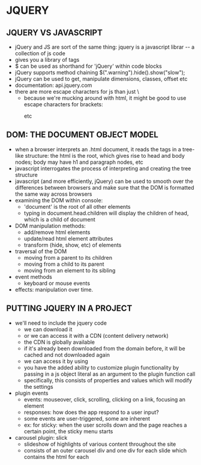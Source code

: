 # JQUERY

## JQUERY VS JAVASCRIPT
* jQuery and JS are sort of the same thing: jquery is a javascript librar
  -- a collection of js code
* gives you a library of tags
* $ can be used as shorthand for 'jQuery' within code blocks
* jQuery supports method chaining
	$(".warning").hide().show("slow");
* jQuery can be used to get, manipulate dimensions, classes, offset etc
* documentation: api.jquery.com
* there are more escape characters for js than just \
    - because we're mucking around with html, it might be good to use
      escape characters for brackets: <p></p> etc

## DOM: THE DOCUMENT OBJECT MODEL
* when a browser interprets an .html document, it reads the tags in a tree-like structure: the html is the root, which gives rise to head and body nodes; body may have h1 and paragraph nodes, etc
* javascript interrogates the process of interpreting and creating the tree structure
* javascript (and more efficiently, jQuery) can be used to smooth over the differences between browsers and make sure that the DOM is formatted the same way across browsers
* examining the DOM within console:
    - 'document' is the root of all other elements
    - typing in document.head.children will display the children of head, which is a child of document
* DOM manipulation methods:
    - add/remove html elements
    - update/read html element attributes
    - transform (hide, show, etc) of elements
* traversal of the DOM
    - moving from a parent to its children
    - moving from a child to its parent
    - moving from an element to its sibling
* event methods
    - keyboard or mouse events
* effects: manipulation over time.

## PUTTING JQUERY IN A PROJECT
* we'll need to include the jquery code
    - we can download it
    - or we can access it with a CDN (content delivery network)
	* the CDN is globally available
	* if it's already been downloaded from the domain before, it will
	  be cached and not downloaded again
	* we can access it by using <script src="{the link we find on the
	  website}"> in our html head
    - advantage to using a CDN: many users will already have it cached
      resulting in a faster load time
* the .js file we write is also included in the header
* we'll be writing code in the .js file in the form of functions and then
  calling them in accordance with certain events
* if our script tags are in the header, we'll need to execute our code
  when the document is ready
* if our script tags are at the end of the body, we know that the document
  is already ready (the DOM is fully articulated) and we just need to
  write our code, without any functions even.
* putting script tags at the bottom of the page is a best practice because
  it improves the user's experience -- it allows everything else to load
  (more quickly) before the js so the user sees the page and then gets
  the visual experience

## THE FOUR P'S OF PROBLEM SOLVING:
* preparation:
* planning
* perform
* perfect

## USING JQUERY METHODS
* jquery objects have myriad functions for getting and setting css/html
  values, appending tags and content to the page, hiding, animating and
  showing elements, and traversing the DOM
* many functions are getters without args, and setters with args
* some functions interrupt or prevent default behaviours (for example,
  instead of going to the link, maybe we want to show the image in an
  overlay

## LIGHTBOX PROJECT
* overriding default browser behaviours
* the title attribute would be a better candidate for 'caption' than 'alt'

## USING REFERENCES TO FUNCTIONS:
* in jquery sometimes a function (such as an event function) might need a reference to a function rather than calling and using the return value immediately. the reference is passed as focus(eventFunction) with no parens to make it a reference:
	// pass references to passwordEvent (rather than the return value)
	// to focus so focus can call passwordEvent when it needs it
	$("#password").focus(passwordEvent).keyup(passwordEvent);



## JQUERY PLUGINS
* plugins allow you to easily add complex features (like image galleries, calendars, pop-ups, slider menus, etc)
* examples:
    - vide: add video as a background to any webpage
    - jquery adaptive modal: create animated links to display data
    - lightbox: image display
    - jqueryui.com: countless options
* places to find good plugins
    - sitepoint.com
    - unheap.com
* how to choose a plugin:
    - keep it simple
    - keep it fast
    - get a plugin that does what you need it to do
    - look for plugins with good documentation
    - make sure it's current/updated
    - responsive-friendly (app and desktop compatible)
* plugins usually include:
    - css file (usually)
    - a js file (always)
    - images (usually)
    - may include a /dist folder and a /src folder
	* the /dist files are the ones you want
	* may be divided into /css and /js subdirectories
	* you can move the files from /css and /js into a master /myPlugin
	  dir if you want to, as long as you change your file references
	  accordingly. this will make it cleaner
	* just remember to keep all plugin files together so it can be
	  more easily modified or deleted.
    - min files: minimized files, compressed and w/ whitespace removed
    - for development you'll want to use the full files that you can read,
      but for your live webpage, you may want to use the min files.
* using a plugin:
    - include the css file, before your own site's css file
    - attach jQuery script or CDN reference first, followed by the plugin
      script and then your script which will build off of the jQuery and
      plugin code
    - structure your html in the specified way
    - add your javascript code (either embedded or external file)
    - select an element on the page using jquery ($ selector)
    - lastly, call the plugin function using the selection
	// here is the selection and function call for the animsition PI:
	    <script>
		$(".animsition").animsition();
	    </script>
    - you have the added ability to customize plugin functionality by
      passing in a js object literal as an argument to the plugin function
      call
	* specifically, this consists of properties and values which will
	  modify the settings
* plugin events
    - events: mouseover, click, scrolling, clicking on a link, focusing an
      element
    - responses: how does the app respond to a user input?
    - some events are user-triggered, some are inherent
	* ex: for sticky: when the user scrolls down and the page reaches
	  a certain point, the sticky menu starts
* carousel plugin: slick
    - slideshow of highlights of various content throughout the site
    - consists of an outer carousel div and one div for each slide which
      contains the html for each



